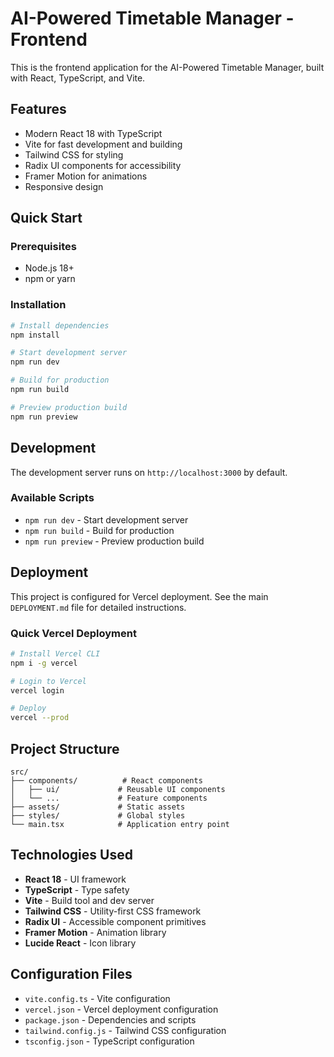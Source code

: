 # AI-Powered Timetable Manager - Frontend

This is the frontend application for the AI-Powered Timetable Manager, built with React, TypeScript, and Vite.

## Features

- Modern React 18 with TypeScript
- Vite for fast development and building
- Tailwind CSS for styling
- Radix UI components for accessibility
- Framer Motion for animations
- Responsive design

## Quick Start

### Prerequisites
- Node.js 18+ 
- npm or yarn

### Installation

```bash
# Install dependencies
npm install

# Start development server
npm run dev

# Build for production
npm run build

# Preview production build
npm run preview
```

## Development

The development server runs on `http://localhost:3000` by default.

### Available Scripts

- `npm run dev` - Start development server
- `npm run build` - Build for production
- `npm run preview` - Preview production build

## Deployment

This project is configured for Vercel deployment. See the main `DEPLOYMENT.md` file for detailed instructions.

### Quick Vercel Deployment

```bash
# Install Vercel CLI
npm i -g vercel

# Login to Vercel
vercel login

# Deploy
vercel --prod
```

## Project Structure

```
src/
├── components/          # React components
│   ├── ui/             # Reusable UI components
│   └── ...             # Feature components
├── assets/             # Static assets
├── styles/             # Global styles
└── main.tsx            # Application entry point
```

## Technologies Used

- **React 18** - UI framework
- **TypeScript** - Type safety
- **Vite** - Build tool and dev server
- **Tailwind CSS** - Utility-first CSS framework
- **Radix UI** - Accessible component primitives
- **Framer Motion** - Animation library
- **Lucide React** - Icon library

## Configuration Files

- `vite.config.ts` - Vite configuration
- `vercel.json` - Vercel deployment configuration
- `package.json` - Dependencies and scripts
- `tailwind.config.js` - Tailwind CSS configuration
- `tsconfig.json` - TypeScript configuration